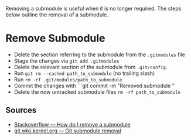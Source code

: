 Removing a submodule is useful when it is no longer required. The steps below outline the removal of a submodule.

# Remove Submodule

- Delete the section referring to the submodule from the `.gitmodules` file
- Stage the changes via `git add .gitmodules`
- Delete the relevant section of the submodule from `.git/config`.
- Run `git rm --cached path_to_submodule` (no trailing slash)
- Run `rm -rf .git/modules/path_to_submodule`
- Commit the changes with ```git commit -m "Removed submodule <name>"
- Delete the now untracked submodule files `rm -rf path_to_submodule`

## Sources

- [Stackoverflow — How do I remove a submodule](http://stackoverflow.com/questions/1260748/how-do-i-remove-a-submodule)
- [git.wiki.kernel.org — Git submodule removal](https://git.wiki.kernel.org/index.php/GitSubmoduleTutorial#Removal)
